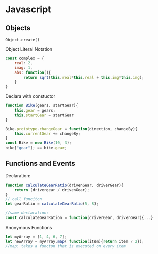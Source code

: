 # Javascript

## Objects
`Object.create()`

Object Literal Notation
```js
const complex = {
    real: 2,
    imag: 1,
    abs: function(){
        return sqrt(this.real*this.real + this.img*this.img);
    }
}
```
Declara with constuctor
```js
function Bike(gears, startGear){
    this.gear = gears;
    this.startGear = startGear
}

Bike.prototype.changeGear = function(direction, changeBy){
    this.currentGear += changeBy;
}
const Bike = new Bike(10, 3);
bike["gear"]; == bike.gear;
```

## Functions and Events
Declaration:
```js
function calculateGearRatio(drivenGear, driverGear){
    return (drivergear / drivenGear);
}
// call funciton
let gearRatio = calculateGearRatio(5, 8);

//same declaration:
const calculateGearRation = function(driverGear, drivenGear){...}
```
Anonymous Functions
```js
let myArray = [1, 4, 6, 7];
let newArray = myArray.map( function(item){return item / 2});
//map: takes a functon that is executed on every item
```
